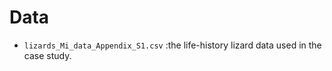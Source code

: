 # **Data**
- `lizards_Mi_data_Appendix_S1.csv` :the life-history lizard data used in the case study.
